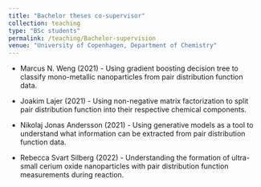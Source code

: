 ```yaml
---
title: "Bachelor theses co-supervisor"
collection: teaching
type: "BSc students"
permalink: /teaching/Bachelor-supervision
venue: "University of Copenhagen, Department of Chemistry"
---
```


* Marcus N. Weng (2021) -
 Using gradient boosting decision tree to classify mono-metallic nanoparticles from pair distribution function data. 

* Joakim Lajer (2021) - 
Using non-negative matrix factorization to split pair distribution function into their respective chemical components. 

* Nikolaj Jonas Andersson (2021) - 
Using generative models as a tool to understand what information can be extracted from pair distribution function data. 

* Rebecca Svart Silberg (2022) - 
Understanding the formation of ultra-small cerium oxide nanoparticles with pair distribution function measurements during reaction. 
